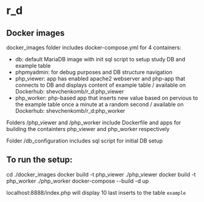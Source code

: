 # r_d
## Docker images
docker_images folder includes docker-compose.yml for 4 containers:
- db: default MariaDB image with init sql script to setup study DB and example table
- phpmyadmin: for debug purposes and DB structure navigation
- php_viewer: app has enabled apache2 webserver and php-app that connects to DB and displays content of example table / available on Dockerhub: shevchenkomb/r_d:php_viewer
- php_worker: php-based app that inserts new value based on pervious to the example table once a minute at a random second / available on Dockerhub: shevchenkomb/r_d:php_worker

Folders /php_viewer and /php_worker include Dockerfile and apps for building the containters php_viewer and php_worker respectively

Folder /db_configuration includes sql script for initial DB setup

## To run the setup:
cd ./docker_images
docker build -t php_viewer ./php_viewer
docker build -t php_worker ./php_worker
docker-compose --build -d up

localhost:8888/index.php will display 10 last inserts to the table `example`
